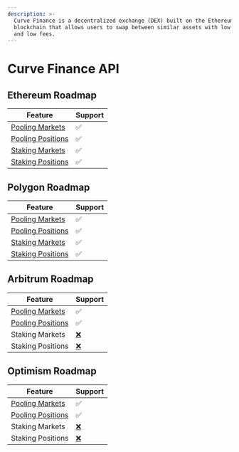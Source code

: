 ```yaml
---
description: >-
  Curve Finance is a decentralized exchange (DEX) built on the Ethereum
  blockchain that allows users to swap between similar assets with low slippage
  and low fees.
---
```


# Curve Finance API

## Ethereum Roadmap&#x20;

| Feature                                                                        | Support |
| ------------------------------------------------------------------------------ | ------- |
| [Pooling Markets](../../api-endpoints/pooling-markets.md)                      | ✅       |
| [Pooling Positions](../../api-endpoints/liquidity-pools/pooling-positions.md)  | ✅       |
| [Staking Markets](../../api-endpoints/farming.md)                              | ✅       |
| [Staking Positions](../../developers/domain-model/farming/farming-position.md) | ✅       |

## Polygon Roadmap&#x20;

| Feature                                                                       | Support |
| ----------------------------------------------------------------------------- | ------- |
| [Pooling Markets](../../api-endpoints/pooling-markets.md)                     | ✅       |
| [Pooling Positions](../../api-endpoints/liquidity-pools/pooling-positions.md) | ✅       |
| [Staking Markets](../../api-endpoints/farming.md)                             | ✅       |
| [Staking Positions](../../api-endpoints/farming/farming-positions.md)         | ✅       |



## Arbitrum Roadmap&#x20;

| Feature                                                                       | Support                                 |
| ----------------------------------------------------------------------------- | --------------------------------------- |
| [Pooling Markets](../../api-endpoints/pooling-markets.md)                     | ✅                                       |
| [Pooling Positions](../../api-endpoints/liquidity-pools/pooling-positions.md) | ✅                                       |
| Staking Markets                                                               | [❌](https://emojipedia.org/cross-mark/) |
| Staking Positions                                                             | [❌](https://emojipedia.org/cross-mark/) |

## Optimism Roadmap&#x20;

| Feature                                                                       | Support                                 |
| ----------------------------------------------------------------------------- | --------------------------------------- |
| [Pooling Markets](../../api-endpoints/pooling-markets.md)                     | ✅                                       |
| [Pooling Positions](../../api-endpoints/liquidity-pools/pooling-positions.md) | ✅                                       |
| Staking Markets                                                               | [❌](https://emojipedia.org/cross-mark/) |
| Staking Positions                                                             | [❌](https://emojipedia.org/cross-mark/) |
